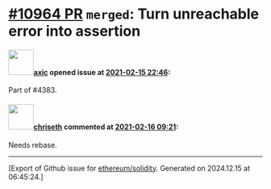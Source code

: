 # [\#10964 PR](https://github.com/ethereum/solidity/pull/10964) `merged`: Turn unreachable error into assertion

#### <img src="https://avatars.githubusercontent.com/u/20340?v=4" width="50">[axic](https://github.com/axic) opened issue at [2021-02-15 22:46](https://github.com/ethereum/solidity/pull/10964):

Part of #4383.

#### <img src="https://avatars.githubusercontent.com/u/9073706?v=4" width="50">[chriseth](https://github.com/chriseth) commented at [2021-02-16 09:21](https://github.com/ethereum/solidity/pull/10964#issuecomment-779700519):

Needs rebase.


-------------------------------------------------------------------------------



[Export of Github issue for [ethereum/solidity](https://github.com/ethereum/solidity). Generated on 2024.12.15 at 06:45:24.]
